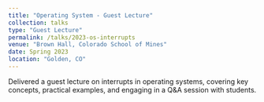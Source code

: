 ```yaml
---
title: "Operating System - Guest Lecture"
collection: talks
type: "Guest Lecture"
permalink: /talks/2023-os-interrupts
venue: "Brown Hall, Colorado School of Mines"
date: Spring 2023
location: "Golden, CO"
---
```


Delivered a guest lecture on interrupts in operating systems, covering key concepts, practical examples, and engaging in a Q&A session with students.
